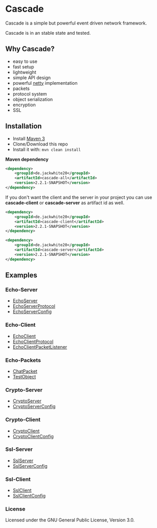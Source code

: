 # Cascade
Cascade is a simple but powerful event driven network framework.

Cascade is in an stable state and tested.

## Why Cascade?

- easy to use
- fast setup
- lightweight
- simple API design
- powerful [netty](https://github.com/netty/netty) implementation
- packets
- protocol system
- object serialization
- encryption
- SSL

## Installation

- Install [Maven 3](http://maven.apache.org/download.cgi)
- Clone/Download this repo
- Install it with: ```mvn clean install```

**Maven dependency**
```xml
<dependency>
    <groupId>de.jackwhite20</groupId>
    <artifactId>cascade-all</artifactId>
    <version>2.2.1-SNAPSHOT</version>
</dependency>
```

If you don't want the client and the server in your project you can use **cascade-client** or **cascade-server** as artifact id as well.

```xml
<dependency>
    <groupId>de.jackwhite20</groupId>
    <artifactId>cascade-client</artifactId>
    <version>2.2.1-SNAPSHOT</version>
</dependency>
```

```xml
<dependency>
    <groupId>de.jackwhite20</groupId>
    <artifactId>cascade-server</artifactId>
    <version>2.2.1-SNAPSHOT</version>
</dependency>
```

## Examples

### Echo-Server
- [EchoServer](https://github.com/JackWhite20/Cascade/blob/master/Example/src/main/java/de/jackwhite20/cascade/example/server/echo/EchoServer.java)
- [EchoServerProtocol](https://github.com/JackWhite20/Cascade/blob/master/Example/src/main/java/de/jackwhite20/cascade/example/server/echo/EchoServerProtocol.java)
- [EchoServerConfig](https://github.com/JackWhite20/Cascade/blob/master/Example/src/main/java/de/jackwhite20/cascade/example/server/echo/EchoServerConfig.java)

### Echo-Client
- [EchoClient](https://github.com/JackWhite20/Cascade/blob/master/Example/src/main/java/de/jackwhite20/cascade/example/client/echo/EchoClient.java)
- [EchoClientProtocol](https://github.com/JackWhite20/Cascade/blob/master/Example/src/main/java/de/jackwhite20/cascade/example/client/echo/EchoClientProtocol.java)
- [EchoClientPacketListener](https://github.com/JackWhite20/Cascade/blob/master/Example/src/main/java/de/jackwhite20/cascade/example/client/echo/EchoClientPacketListener.java)

### Echo-Packets
- [ChatPacket](https://github.com/JackWhite20/Cascade/blob/master/Example/src/main/java/de/jackwhite20/cascade/example/shared/echo/ChatPacket.java)
- [TestObject](https://github.com/JackWhite20/Cascade/blob/master/Example/src/main/java/de/jackwhite20/cascade/example/shared/echo/TestObject.java)

### Crypto-Server
- [CryptoServer](https://github.com/JackWhite20/Cascade/blob/master/Example/src/main/java/de/jackwhite20/cascade/example/server/crypto/CryptoServer.java)
- [CryptoServerConfig](https://github.com/JackWhite20/Cascade/blob/master/Example/src/main/java/de/jackwhite20/cascade/example/server/crypto/CryptoServerConfig.java)

### Crypto-Client
- [CryptoClient](https://github.com/JackWhite20/Cascade/blob/master/Example/src/main/java/de/jackwhite20/cascade/example/client/crypto/CryptoClient.java)
- [CryptoClientConfig](https://github.com/JackWhite20/Cascade/blob/master/Example/src/main/java/de/jackwhite20/cascade/example/client/crypto/CryptoClientConfig.java)

### Ssl-Server
- [SslServer](https://github.com/JackWhite20/Cascade/blob/master/Example/src/main/java/de/jackwhite20/cascade/example/server/ssl/SslServer.java)
- [SslServerConfig](https://github.com/JackWhite20/Cascade/blob/master/Example/src/main/java/de/jackwhite20/cascade/example/server/ssl/SslServerConfig.java)

### Ssl-Client
- [SslClient](https://github.com/JackWhite20/Cascade/blob/master/Example/src/main/java/de/jackwhite20/cascade/example/client/ssl/SslClient.java)
- [SslClientConfig](https://github.com/JackWhite20/Cascade/blob/master/Example/src/main/java/de/jackwhite20/cascade/example/client/ssl/SslClientConfig.java)

### License

Licensed under the GNU General Public License, Version 3.0.
